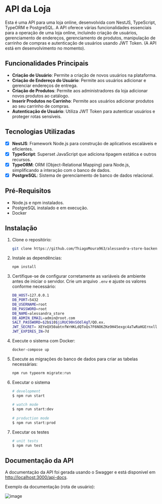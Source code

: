 # API da Loja

Esta é uma API para uma loja online, desenvolvida com NestJS, TypeScript, TypeORM e PostgreSQL. A API oferece várias funcionalidades essenciais para a operação de uma loja online, incluindo criação de usuários, gerenciamento de endereços, gerenciamento de produtos, manipulação de carrinho de compras e autenticação de usuários usando JWT Token. (A API está em desenvolvimento no momento).

## Funcionalidades Principais

- **Criação de Usuário**: Permite a criação de novos usuários na plataforma.
- **Criação de Endereço do Usuário**: Permite aos usuários adicionar e gerenciar endereços de entrega.
- **Criação de Produtos**: Permite aos administradores da loja adicionar novos produtos ao catálogo.
- **Inserir Produtos no Carrinho**: Permite aos usuários adicionar produtos ao seu carrinho de compras.
- **Autenticação de Usuário**: Utiliza JWT Token para autenticar usuários e proteger rotas sensíveis.

## Tecnologias Utilizadas


- [x] **NestJS**: Framework Node.js para construção de aplicativos escaláveis e eficientes.
- [x] **TypeScript**: Superset JavaScript que adiciona tipagem estática e outros recursos.
- [x] **TypeORM**: ORM (Object-Relational Mapping) para Node.js, simplificando a interação com o banco de dados.
- [x] **PostgreSQL**: Sistema de gerenciamento de banco de dados relacional.

## Pré-Requisitos

- Node.js e npm instalados.
- PostgreSQL instalado e em execução.
- Docker

## Instalação

1. Clone o repositório:

   ```bash
   git clone https://github.com/ThiagoMoura963/alessandra-store-backend.git
   ```

2. Instale as dependências:

   ```bash
   npm install
   ```

3. Certifique-se de configurar corretamente as variáveis de ambiente antes de iniciar o servidor. Crie um arquivo `.env` e ajuste os valores conforme necessário:
    ```bash
    DB_HOST=127.0.0.1
    DB_PORT=5432
    DB_USERNAME=root
    DB_PASSWORD=root
    DB_NAME=alessandra_store
    DB_ADMIN_EMAIL=admin@root.com
    SALT_PASSWORD=$2b$10$jiRUC90nSOdl4gT/QO.ex.
    JWT_SECRET= XEYeQX50abtnfWrHKLdQToQs7F6NO6ZKe9H45exgc4aTwRaHGErnxllbo3sslsfU
    JWT_EXPIRES_IN=7d
    ```

4. Execute o sistema com Docker:

    ```bash
    docker-compose up
    ```

5. Execute as migrações do banco de dados para criar as tabelas necessárias:

    ```bash
    npm run typeorm migrate:run
    ```

6. Executar o sistema

    ```bash
    # development
    $ npm run start
  
    # watch mode
    $ npm run start:dev
  
    # production mode
    $ npm run start:prod
    ```

7. Executar os testes

    ```bash
    # unit tests
    $ npm run test
    ```
## Documentação da API

A documentação da API foi gerada usando o Swagger e está disponível em [http://localhost:3000/api-docs](http://localhost:3000/api-docs).

Exemplo da documentação (rota de usuário):

  ![image](https://github.com/ThiagoMoura963/alessandra-store-backend/assets/76569184/bb9cdc7a-0992-4661-8907-0f1b0bd09742)


